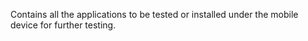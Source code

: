 Contains all the applications to be tested or installed under the mobile device for further testing.